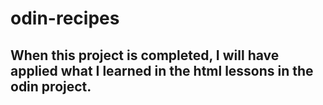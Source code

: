 # odin-recipes

## When this project is completed, I will have applied what I learned in the html lessons in the odin project. 